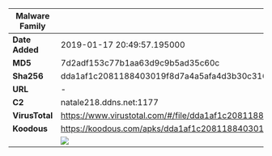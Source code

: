 | Malware Family | SandroRat                                                    |
| -------------- | ------------------------------------------------------------ |
| **Date Added** | 2019-01-17 20:49:57.195000                                                   |
| **MD5**        | 7d2adf153c77b1aa63d9c9b5ad35c60c                             |
| **Sha256**     | dda1af1c2081188403019f8d7a4a5afa4d3b30c3165d6d057cd39e5a8db8213a |
| **URL**        | -                                                            |
| **C2**         | natale218.ddns.net:1177 |
| **VirusTotal** | https://www.virustotal.com/#/file/dda1af1c2081188403019f8d7a4a5afa4d3b30c3165d6d057cd39e5a8db8213a/detection |
| **Koodous**    | https://koodous.com/apks/dda1af1c2081188403019f8d7a4a5afa4d3b30c3165d6d057cd39e5a8db8213a |
|                | ![](../assets/dda1af1c2081188403019f8d7a4a5afa4d3b30c3165d6d057cd39e5a8db8213a.png) |